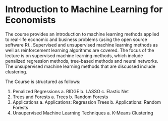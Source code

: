 # Introduction to Machine Learning for Economists

The course provides an introduction to machine learning methods applied to real-life economic and business problems (using the open source software R).. 
Supervised and unsupervised machine learning methods as well as reinforcement learning algorithms are covered. 
The focus of the lecture is on supervised machine learning methods, which include penalized regression methods, tree-based methods and neural networks. 
The unsupervised machine learning methods that are discussed include clustering.

The Course is structured as follows:
1. Penalized Regressions
	a. RIDGE
	b. LASSO
	c. Elastic Net
2. Trees and Forests
	a. Trees
	b. Random Forests
3. Applications
	a. Applications: Regression Trees
	b. Applications: Random Forests
4. Unsupervised Machine Learning Techniques
	a. K-Means Clustering
	